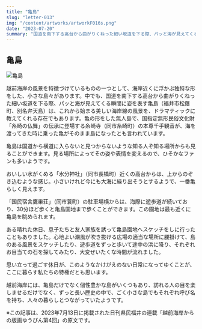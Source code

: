 ```yaml
---
title: "亀島"
slug: "letter-013"
img: "/content/artworks/artworkF016s.png"
date: "2023-07-20"
summary: "国道を南下する高台から曲がりくねった細い坂道を下る際、パッと海が見えてくる瞬間に姿を表す亀島は、これから始まる美しい海岸線の風景を、ドラマティックに教えてくれる存在でもあります。"
---
```


## 亀島

![亀島](/content/artworks/artworkF016s.png)

越前海岸の風景を特徴づけているものの一つとして、海岸近くに浮かぶ独特な形をした、小さな島々があります。中でも、国道を南下する高台から曲がりくねった細い坂道を下る際、パッと海が見えてくる瞬間に姿を表す亀島（福井市松蔭町、別名弁天島）は、これから始まる美しい海岸線の風景を、ドラマティックに教えてくれる存在でもあります。亀の形をした無人島で、国指定無形民俗文化財「糸崎の仏舞」の伝承に登場する糸崎寺（同市糸崎町）の本尊千手観音が、海を渡ってきた時に乗った亀がそのまま島になったとも言われています。  

亀島は国道から横道に入らないと見つからないような知る人ぞ知る場所からも見ることができます。見る場所によってその姿や表情を変えるので、ひそかなファンも多いようです。  

おいしい水がくめる「水分神社」（同市長橋町）近くの高台からは、上からのぞき込むような感じ。小さいけれど今にも大海に繰り出そうとするようで、一番亀らしく見えます。  

「国民宿舎鷹巣荘」（同市蓑町）の駐車場横からは、海際に遊歩道が続いており、30分ほど歩くと亀島園地まで歩くことができます。この園地は最も近くに亀島を眺められます。  

ある晴れた休日、息子たちと友人家族を誘って亀島園地へスケッチをしに行ったこともありました。心地よい潮風が吹き抜ける広場の適当な場所に腰掛けて、島のある風景をスケッチしたり、遊歩道をずっと歩いて途中の浜に降り、それぞれお目当ての石を探してみたり、大変ぜいたくな時間が流れました。  

思い立って過ごす休日が、このようなかけがえのない日常になってゆくことが、ここに暮らす私たちの特権だとも思います。  

越前海岸には、亀島だけでなく個性豊かな島がいくつもあり、訪れる人の目を楽しませるだけでなく、ずっと長い歴史の中で、ごく小さな島でもそれぞれ呼び名を持ち、人々の暮らしとつながっていたようです。  

※この記事は、2023年7月13日に掲載された日刊県民福井の連載「越前海岸からの版画ゆうびん第4回」の原文です。  
